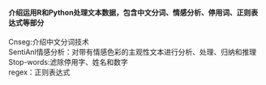 #### 介绍运用R和Python处理文本数据，包含中文分词、情感分析、停用词、正则表达式等部分

Cnseg:介绍中文分词技术   
SentiAnl情感分析：对带有情感色彩的主观性文本进行分析、处理、归纳和推理   
Stop-words:滤除停用字、姓名和数字  
regex：正则表达式    

